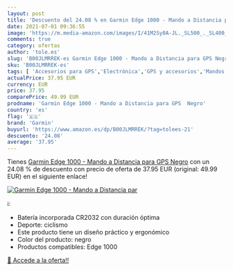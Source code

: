 ```yaml
---
layout: post
title: 'Descuento del 24.08 % en Garmin Edge 1000 - Mando a Distancia par'
date: 2021-07-01 09:36:55
image: 'https://m.media-amazon.com/images/I/41M2Sy0A-JL._SL500_._SL400_.jpg'
comments: true
category: ofertas
author: 'tole.es'
slug: 'B00JLMRREK-es Garmin Edge 1000 - Mando a Distancia para GPS Negro'
sku: 'B00JLMRREK-es'
tags: [ 'Accesorios para GPS','Electrónica','GPS y accesorios','Mandos a distancia para GPS','garmin','gps', ]
actualPrice: 37.95 EUR
currency: EUR
price: 37.95
comparePrice: 49.99 EUR
prodname: 'Garmin Edge 1000 - Mando a Distancia para GPS  Negro'
country: 'es'
flag: '🇪🇸'
brand: 'Garmin'
buyurl: 'https://www.amazon.es/dp/B00JLMRREK/?tag=tolees-21'
descuento: '24.08'
average: '37.95'
---
```


Tienes [Garmin Edge 1000 - Mando a Distancia para GPS  Negro](https://www.amazon.es/dp/B00JLMRREK/?tag=tolees-21) con un 24.08 % de descuento con precio de oferta de 37.95 EUR (original: 49.99 EUR) en el siguiente enlace!

[![Garmin Edge 1000 - Mando a Distancia par](https://m.media-amazon.com/images/I/41M2Sy0A-JL._SL500_._SL400_.jpg)](https://www.amazon.es/dp/B00JLMRREK/?tag=tolees-21)

ℹ️:

- Batería incorporada CR2032 con duración óptima
- Deporte: ciclismo
- Este producto tiene un diseño práctico y ergonómico
- Color del producto: negro
- Productos compatibles: Edge 1000

[🛒 Accede a la oferta!!](https://www.amazon.es/dp/B00JLMRREK/?tag=tolees-21)
